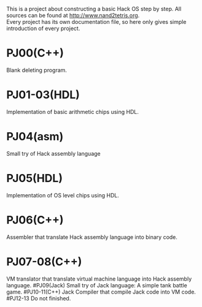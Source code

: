 This is a project about constructing a basic Hack OS step by step. All sources can be found at <http://www.nand2tetris.org>.        
Every project has its own documentation file, so here only gives simple introduction of every project.
# PJ00(C++)
Blank deleting program.
# PJ01-03(HDL)
Implementation of basic arithmetic chips using HDL.
# PJ04(asm)
Small try of Hack assembly language
# PJ05(HDL)
Implementation of OS level chips using HDL.
# PJ06(C++)
Assembler that translate Hack assembly language into binary code.
# PJ07-08(C++)
VM translator that translate virtual machine language into Hack assembly language.
#PJ09(Jack)
Small try of Jack language: A simple tank battle game.
#PJ10-11(C++)
Jack Compiler that compile Jack code into VM code.
#PJ12-13
Do not finished.


